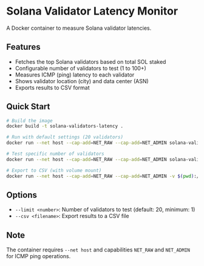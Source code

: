 # Solana Validator Latency Monitor

A Docker container to measure Solana validator latencies.

## Features

- Fetches the top Solana validators based on total SOL staked
- Configurable number of validators to test (1 to 100+)
- Measures ICMP (ping) latency to each validator
- Shows validator location (city) and data center (ASN)
- Exports results to CSV format

## Quick Start

```bash
# Build the image
docker build -t solana-validators-latency .

# Run with default settings (20 validators)
docker run --net host --cap-add=NET_RAW --cap-add=NET_ADMIN solana-validators-latency

# Test specific number of validators
docker run --net host --cap-add=NET_RAW --cap-add=NET_ADMIN solana-validators-latency --limit 5

# Export to CSV (with volume mount)
docker run --net host --cap-add=NET_RAW --cap-add=NET_ADMIN -v $(pwd):/app/output solana-validators-latency --csv /app/output/results.csv
```

## Options

- `--limit <number>`: Number of validators to test (default: 20, minimum: 1)
- `--csv <filename>`: Export results to a CSV file

## Note

The container requires `--net host` and capabilities `NET_RAW` and `NET_ADMIN` for ICMP ping operations.